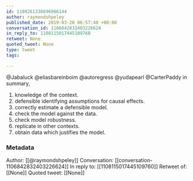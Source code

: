 ```yaml
---
id: 1108261338696966144
author: raymondshpeley
published_date: 2019-03-20 06:57:48 +00:00
conversation_id: 1106842832403226624
in_reply_to: 1108115017445109760
retweet: None
quoted_tweet: None
type: tweet
tags:

---
```


@Jabaluck @eliasbareinboim @autoregress @yudapearl @CarterPaddy in summary,
1. knowledge of the context.
2. defensible identifying assumptions for causal effects.
3. correctly estimate a defensible model.
4. check the model against the data.
5. check model robustness.
6. replicate in other contexts.
7. obtain data which justifies the model.

### Metadata

Author: [[@raymondshpeley]]
Conversation: [[conversation-1106842832403226624]]
In reply to: [[1108115017445109760]]
Retweet of: [[None]]
Quoted tweet: [[None]]
